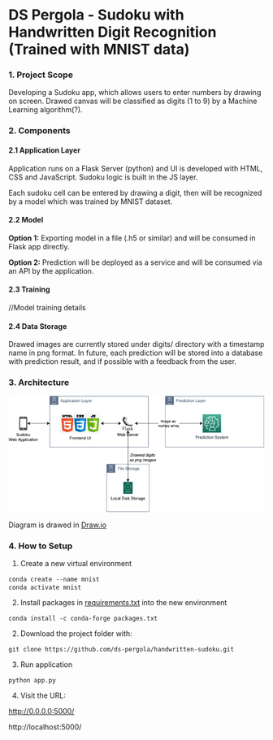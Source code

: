 # DS Pergola - Sudoku with Handwritten Digit Recognition (Trained with MNIST data)

### 1. Project Scope

Developing a Sudoku app, which allows users to enter numbers by drawing on screen. 
Drawed canvas will be classified as digits (1 to 9) by a Machine Learning algorithm(?).

### 2. Components
#### 2.1 Application Layer
Application runs on a Flask Server (python) and UI is developed with HTML, CSS and JavaScript.
Sudoku logic is built in the JS layer.

Each sudoku cell can be entered by drawing a digit, then will be recognized by a model which was trained by MNIST dataset.
#### 2.2 Model
**Option 1:** Exporting model in a file (.h5 or similar) and will be consumed in Flask app directly.

**Option 2:** Prediction will be deployed as a service and will be consumed via an API by the application.

#### 2.3 Training
//Model training details

#### 2.4 Data Storage
Drawed images are currently stored under digits/ directory with a timestamp name in png format.
In future, each prediction will be stored into a database with prediction result, and if possible with a feedback from the user.

### 3. Architecture
![ScreenShot](architecture.png)

Diagram is drawed in [Draw.io](https://github.com/jgraph/drawio-desktop/releases/tag/v13.5.1)

### 4. How to Setup

1. Create a new virtual environment
```
conda create --name mnist
conda activate mnist 
```
2. Install packages in [requirements.txt](requirements.txt) into the new environment
```
conda install -c conda-forge packages.txt
```
2. Download the project folder with:  
```
git clone https://github.com/ds-pergola/handwritten-sudoku.git
```
3. Run application
```
python app.py
```
4. Visit the URL:

http://0.0.0.0:5000/

http://localhost:5000/
